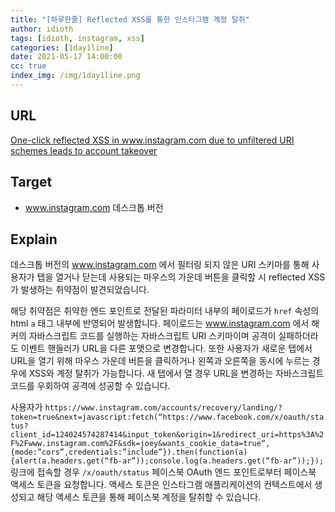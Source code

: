 ```yaml
---
title: "[하루한줄] Reflected XSS를 통한 인스타그램 계정 탈취"
author: idioth
tags: [idioth, instagram, xss]
categories: [1day1line]
date: 2021-05-17 14:00:00
cc: true
index_img: /img/1day1line.png
---
```


## URL 

[One-click reflected XSS in www.instagram.com due to unfiltered URI schemes leads to account takeover](https://ysamm.com/?p=695)



## Target

- www.instagram.com 데스크톱 버전



## Explain

데스크톱 버전의 www.instagram.com 에서 필터링 되지 않은 URI 스키마를 통해 사용자가 탭을 열거나 닫는데 사용되는 마우스의 가운데 버튼을 클릭할 시 reflected XSS가 발생하는 취약점이 발견되었습니다.

해당 취약점은 취약한 엔드 포인트로 전달된 파라미터 내부의 페이로드가 `href` 속성의 html `a` 태그 내부에 반영되어 발생합니다. 페이로드는 www.instagram.com 에서 해커의 자바스크립트 코드를 실행하는 자바스크립트 URI 스키마이며 공격이 실패하더라도 이벤트 핸들러가 URL을 다른 포맷으로 변경합니다. 또한 사용자가 새로운 탭에서 URL을 열기 위해 마우스 가운데 버튼을 클릭하거나 왼쪽과 오른쪽을 동시에 누르는 경우에 XSS와 계정 탈취가 가능합니다. 새 탭에서 열 경우 URL을 변경하는 자바스크립트 코드를 우회하여 공격에 성공할 수 있습니다.

사용자가 `https://www.instagram.com/accounts/recovery/landing/?token=true&next=javascript:fetch(“https://www.facebook.com/x/oauth/status?client_id=124024574287414&input_token&origin=1&redirect_uri=https%3A%2F%2Fwww.instagram.com%2F&sdk=joey&wants_cookie_data=true“,{mode:”cors”,credentials:”include”}).then(function(a){alert(a.headers.get(“fb-ar”));console.log(a.headers.get(“fb-ar”));});` 링크에 접속할 경우 `/x/oauth/status` 페이스북 OAuth 엔드 포인트로부터 페이스북 액세스 토큰을 요청합니다. 액세스 토큰은 인스타그램 애플리케이션의 컨텍스트에서 생성되고 해당 액세스 토큰을 통해 페이스북 계정을 탈취할 수 있습니다.